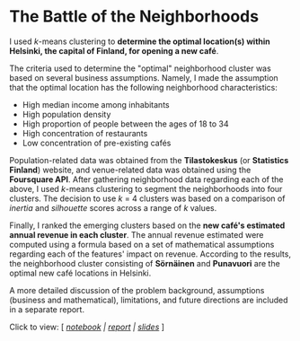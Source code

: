 # The Battle of the Neighborhoods

I used *k*-means clustering to **determine the optimal location(s) within Helsinki, the capital of Finland, for opening a new café**.

The criteria used to determine the "optimal" neighborhood cluster was based on several business assumptions. Namely, I made the assumption that the optimal location has the following neighborhood characteristics:

* High median income among inhabitants
* High population density
* High proportion of people between the ages of 18 to 34
* High concentration of restaurants
* Low concentration of pre-existing cafés


Population-related data was obtained from the **Tilastokeskus** (or **Statistics Finland**) website, and venue-related data was obtained using the **Foursquare API**. After gathering neighborhood data regarding each of the above, I used *k*-means clustering to segment the neighborhoods into four clusters. The decision to use *k* = 4 clusters was based on a comparison of *inertia* and *silhouette* scores across a range of *k* values.

Finally, I ranked the emerging clusters based on the **new café's estimated annual revenue in each cluster**. The annual revenue estimated were computed using a formula based on a set of mathematical assumptions regarding each of the features' impact on revenue. According to the results, the neighborhood cluster consisting of **Sörnäinen** and **Punavuori** are the optimal new café locations in Helsinki.

A more detailed discussion of the problem background, assumptions (business and mathematical), limitations, and future directions are included in a separate report.

Click to view: [ *[notebook](https://nbviewer.jupyter.org/github/bloonsinthesky/Data-Science-Portfolio/blob/main/The%20Battle%20of%20the%20Neighborhoods/The%20Battle%20of%20the%20Neighborhoods.ipynb) | [report](https://github.com/bloonsinthesky/Data-Science-Portfolio/raw/main/The%20Battle%20of%20the%20Neighborhoods/The%20Battle%20of%20Neighborhoods%20-%20Report.pdf) | [slides](https://github.com/bloonsinthesky/Data-Science-Portfolio/raw/main/The%20Battle%20of%20the%20Neighborhoods/The%20Battle%20of%20the%20Neighborhoods%20-%20Slides.pptx)* ]
